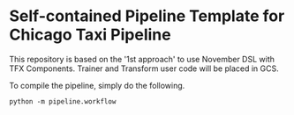 # Self-contained Pipeline Template for Chicago Taxi Pipeline

This repository is based on the '1st approach' to use November DSL with TFX
Components. Trainer and Transform user code will be placed in GCS.


To compile the pipeline, simply do the following.

```shell
python -m pipeline.workflow
```
